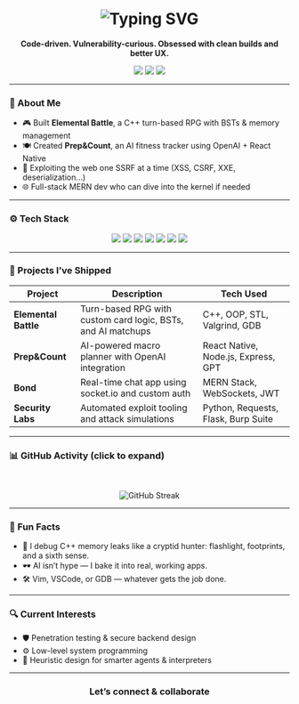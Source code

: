 <!-- Animated Header -->
<h1 align="center">
  <img src="https://readme-typing-svg.herokuapp.com?font=Fira+Code&duration=2000&pause=1000&color=38BDF8&center=true&vCenter=true&multiline=true&width=700&height=100&lines=Hey%2C+I'm+Jad+Saad!;CS+@+Portland+State+University;Game+Dev+%7C+AI+%7C+Security+%7C+Full-stack+Engineer" alt="Typing SVG" />
</h1>

<p align="center">
  <strong>Code-driven. Vulnerability-curious. Obsessed with clean builds and better UX.</strong>
</p>

<p align="center">
  <a href="https://www.linkedin.com/in/jadsaad06"><img src="https://img.shields.io/badge/-LinkedIn-blue?style=flat&logo=linkedin&logoColor=white"/></a>
  <a href="mailto:jadsaad@pdx.edu"><img src="https://img.shields.io/badge/-Email-red?style=flat&logo=gmail&logoColor=white"/></a>
  <a href="https://jadsaad.dev"><img src="https://img.shields.io/badge/-Portfolio-black?style=flat&logo=vercel&logoColor=white"/></a>
</p>

---

### 🧠 About Me

- 🎮 Built **Elemental Battle**, a C++ turn-based RPG with BSTs & memory management
- 🍽️ Created **Prep&Count**, an AI fitness tracker using OpenAI + React Native
- 🔐 Exploiting the web one SSRF at a time (XSS, CSRF, XXE, deserialization…)
- 🌐 Full-stack MERN dev who can dive into the kernel if needed

---

### ⚙️ Tech Stack

<p align="center">
  <img src="https://img.shields.io/badge/C-A8B9CC?style=flat&logo=c&logoColor=black"/>
  <img src="https://img.shields.io/badge/C++-00599C?style=flat&logo=c%2B%2B&logoColor=white"/>
  <img src="https://img.shields.io/badge/Python-3776AB?style=flat&logo=python&logoColor=white"/>
  <img src="https://img.shields.io/badge/React-20232A?style=flat&logo=react&logoColor=61DAFB"/>
  <img src="https://img.shields.io/badge/Node.js-339933?style=flat&logo=node.js&logoColor=white"/>
  <img src="https://img.shields.io/badge/PostgreSQL-336791?style=flat&logo=postgresql&logoColor=white"/>
  <img src="https://img.shields.io/badge/Git-F05032?style=flat&logo=git&logoColor=white"/>
</p>

---

### 🧪 Projects I’ve Shipped

| Project            | Description                                                                 | Tech Used                                     |
|--------------------|-----------------------------------------------------------------------------|-----------------------------------------------|
| **Elemental Battle** | Turn-based RPG with custom card logic, BSTs, and AI matchups               | C++, OOP, STL, Valgrind, GDB                   |
| **Prep&Count**      | AI-powered macro planner with OpenAI integration                            | React Native, Node.js, Express, GPT           |
| **Bond**            | Real-time chat app using socket.io and custom auth                          | MERN Stack, WebSockets, JWT                   |
| **Security Labs**   | Automated exploit tooling and attack simulations                            | Python, Requests, Flask, Burp Suite           |

---

### 📊 GitHub Activity (click to expand)

  <br>
  <p align="center">
    <img src="https://github-readme-streak-stats.herokuapp.com?user=jadsaad06&theme=tokyonight" alt="GitHub Streak"/>

  </p>

---

### 💭 Fun Facts

- 🧠 I debug C++ memory leaks like a cryptid hunter: flashlight, footprints, and a sixth sense.
- 🕶️ AI isn’t hype — I bake it into real, working apps.
- 🛠️ Vim, VSCode, or GDB — whatever gets the job done.

---

### 🔍 Current Interests

- 🛡️ Penetration testing & secure backend design  
- ⚙️ Low-level system programming  
- 🤖 Heuristic design for smarter agents & interpreters  

---

<h3 align="center">Let’s connect & collaborate</h3>
